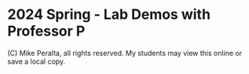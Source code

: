 
# 2024 Spring - Lab Demos with Professor P

(C) Mike Peralta, all rights reserved. My students may view this online or save a local copy.


